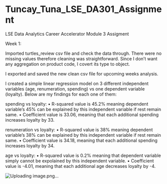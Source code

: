 # Tuncay_Tuna_LSE_DA301_Assignment
LSE Data Analytics Career Accelerator Module 3 Assigment

Week 1:

Imported turtles_review csv file and check the data through. There were no missing values therefore cleaning was straightforward. Since I don’t want any aggregation on product code, I covert its type to object.

I exported and saved the new clean csv file for upcoming weeks analysis.

I created a simple linear regression model on 3 different independent variables (age, renumeration, spending) vs one dependent variable (loyalty). Below are my findings for each one of them:

spending vs loyalty:
•	R-squared value is 45.2% meaning dependent variable’s 45% can be explained by this independent variable if rest remain same. 
•	Coefficient value is 33.06, meaning that each additional spending increases loyalty by 33. 

renumeration vs loyalty:
•	R-squared value is 38% meaning dependent variable’s 38% can be explained by this independent variable if rest remain same. 
•	Coefficient value is 34.18, meaning that each additional spending increases loyalty by 34. 

age vs loyalty:
•	R-squared value is 0.2% meaning that dependent variable simply cannot be expolained by this independent variable. 
•	Coefficient value is -4.01, meaning that each additional age decreases loyalty by -4. 




![Uploading image.png…]()
